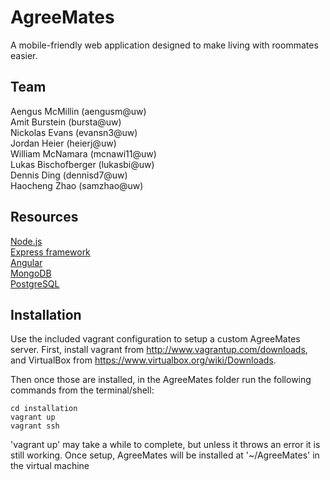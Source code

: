 # AgreeMates

A mobile-friendly web application designed to make living with roommates easier.

## Team
Aengus McMillin (aengusm@uw)  
Amit Burstein (bursta@uw)  
Nickolas Evans (evansn3@uw)  
Jordan Heier (heierj@uw)  
William McNamara (mcnawi11@uw)  
Lukas Bischofberger (lukasbi@uw)  
Dennis Ding (dennisd7@uw)  
Haocheng Zhao (samzhao@uw)

## Resources
[Node.js](http://nodejs.org/)  
[Express framework](http://expressjs.com/)  
[Angular](http://angularjs.org/)  
[MongoDB](https://www.mongodb.org/)  
[PostgreSQL](http://www.postgresql.org/)

## Installation
Use the included vagrant configuration to setup a custom AgreeMates server.
First, install vagrant from http://www.vagrantup.com/downloads, and VirtualBox from https://www.virtualbox.org/wiki/Downloads.

Then once those are installed, in the AgreeMates folder run the following commands from the terminal/shell:

```
cd installation
vagrant up
vagrant ssh
```

'vagrant up' may take a while to complete, but unless it throws an error it is still working.
Once setup, AgreeMates will be installed at '~/AgreeMates' in the virtual machine
